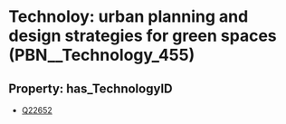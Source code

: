 # Technoloy: __urban planning and design strategies for green spaces__ (PBN__Technology_455)

## Property: has_TechnologyID

* [Q22652](Q22652)

